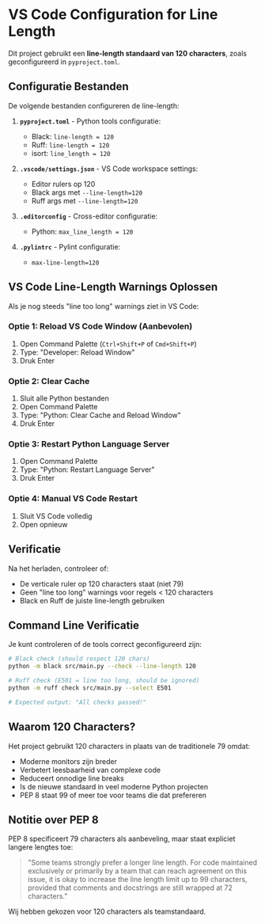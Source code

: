 # VS Code Configuration for Line Length

Dit project gebruikt een **line-length standaard van 120 characters**, zoals geconfigureerd in `pyproject.toml`.

## Configuratie Bestanden

De volgende bestanden configureren de line-length:

1. **`pyproject.toml`** - Python tools configuratie:

   - Black: `line-length = 120`
   - Ruff: `line-length = 120`
   - isort: `line_length = 120`

2. **`.vscode/settings.json`** - VS Code workspace settings:

   - Editor rulers op 120
   - Black args met `--line-length=120`
   - Ruff args met `--line-length=120`

3. **`.editorconfig`** - Cross-editor configuratie:

   - Python: `max_line_length = 120`

4. **`.pylintrc`** - Pylint configuratie:
   - `max-line-length=120`

## VS Code Line-Length Warnings Oplossen

Als je nog steeds "line too long" warnings ziet in VS Code:

### Optie 1: Reload VS Code Window (Aanbevolen)

1. Open Command Palette (`Ctrl+Shift+P` of `Cmd+Shift+P`)
2. Type: "Developer: Reload Window"
3. Druk Enter

### Optie 2: Clear Cache

1. Sluit alle Python bestanden
2. Open Command Palette
3. Type: "Python: Clear Cache and Reload Window"
4. Druk Enter

### Optie 3: Restart Python Language Server

1. Open Command Palette
2. Type: "Python: Restart Language Server"
3. Druk Enter

### Optie 4: Manual VS Code Restart

1. Sluit VS Code volledig
2. Open opnieuw

## Verificatie

Na het herladen, controleer of:

- De verticale ruler op 120 characters staat (niet 79)
- Geen "line too long" warnings voor regels < 120 characters
- Black en Ruff de juiste line-length gebruiken

## Command Line Verificatie

Je kunt controleren of de tools correct geconfigureerd zijn:

```bash
# Black check (should respect 120 chars)
python -m black src/main.py --check --line-length 120

# Ruff check (E501 = line too long, should be ignored)
python -m ruff check src/main.py --select E501

# Expected output: "All checks passed!"
```

## Waarom 120 Characters?

Het project gebruikt 120 characters in plaats van de traditionele 79 omdat:

- Moderne monitors zijn breder
- Verbetert leesbaarheid van complexe code
- Reduceert onnodige line breaks
- Is de nieuwe standaard in veel moderne Python projecten
- PEP 8 staat 99 of meer toe voor teams die dat prefereren

## Notitie over PEP 8

PEP 8 specificeert 79 characters als aanbeveling, maar staat expliciet langere lengtes toe:

> "Some teams strongly prefer a longer line length. For code maintained exclusively
> or primarily by a team that can reach agreement on this issue, it is okay to
> increase the line length limit up to 99 characters, provided that comments and
> docstrings are still wrapped at 72 characters."

Wij hebben gekozen voor 120 characters als teamstandaard.
